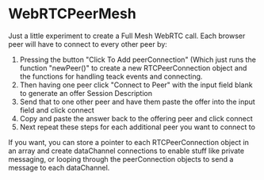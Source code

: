 # WebRTCPeerMesh
Just a little experiment to create a Full Mesh WebRTC call. Each browser peer will have to connect to every other peer by:
1. Pressing the button "Click To Add peerConnection" (Which just runs the function "newPeer()" to create a new RTCPeerConnection object and the functions for handling teack events and connecting.
2. Then having one peer click "Connect to Peer" with the input field blank to generate an offer Session Description
3. Send that to one other peer and have them paste the offer into the input field and click connect
4. Copy and paste the answer back to the offering peer and click connect
5. Next repeat these steps for each additional peer you want to connect to
 
 If you want, you can store a pointer to each RTCPeerConnection object in an array and create dataChannel connections to enable stuff like private messaging, 
 or looping through the peerConnection objects to send a message to each dataChannel.
